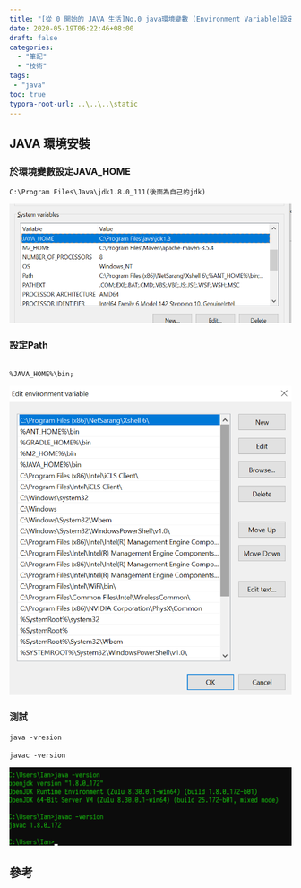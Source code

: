 ```yaml
---
title: "[從 0 開始的 JAVA 生活]No.0 java環境變數 (Environment Variable)設定"
date: 2020-05-19T06:22:46+08:00
draft: false
categories:
  - "筆記"
  - "技術"
tags:
 - "java"
toc: true
typora-root-url: ..\..\..\static
---
```


<!--more-->

## JAVA 環境安裝

### 於環境變數設定JAVA_HOME

```
C:\Program Files\Java\jdk1.8.0_111(後面為自己的jdk)
```

![JAVA_HOME](/images/java/JAVA_HOME.png)

### 設定Path
```

%JAVA_HOME%\bin;
```


![Path](/images/java/Path.png)

### 測試

``` shell
java -vresion

javac -version
```

![test_java_version](/images/java/test_java_version.png)


 ## 參考